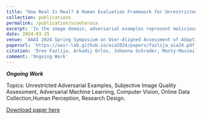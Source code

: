 ```yaml
---
title: "How Real Is Real? A Human Evaluation Framework for Unrestricted Adversarial Examples"
collection: publications
permalink: /publication/scooteraia
excerpt: 'In the image domain, adversarial examples represent maliciously perturbed images that look benign to humans but greatly mislead state-of-the-art ML models. Previously, researchers ensured the imperceptibility of their altered data points by restricting perturbations via ℓp norms. However, recent publications claim that creating natural-looking adversarial examples without such restrictions is also possible. With much more freedom to instill malicious information into data, these unrestricted adversarial examples allow attackers to operate outside the expected threat models. However, surveying existing image-based methods, we noticed a lack of human evaluations of the proposed image modifications. To analyze the imperceptibility of these attacks, we propose SCOOTER – an evaluation framework for unrestricted image-based attacks containing guidelines, standardized questions, and a ready-to-use web app for annotating unrestricted adversarial images.​'
date: 2024-03-25
venue: 'AAAI 2024 Spring Symposium on User-Aligned Assessment of Adaptive AI Systems'
paperurl: 'https://aair-lab.github.io/aia2024/papers/fazlija_aia24.pdf'
citation: 'Dren Fazlija, Arkadij Orlov, Johanna Schrader, Monty-Maximilian Zühlke, Michael Rohs, Daniel Kudenko (2024). &quot;How Real Is Real? A Human Evaluation Framework for Unrestricted Adversarial Examples&quot; <i>AAAI 2024 Spring Symposium on User-Aligned Assessment of Adaptive AI Systems</i>.'
comment: 'Ongoing Work'
---
```


***Ongoing Work***

Topics: Unrestricted Adversarial Examples, Subjective Image Quality Assessment, Adversarial Machine Learning, Computer Vision, Online Data Collection,Human Perception, Research Design.

[Download paper here](http://DrenFazlija.github.io/files/scooter_aia24.pdf)
